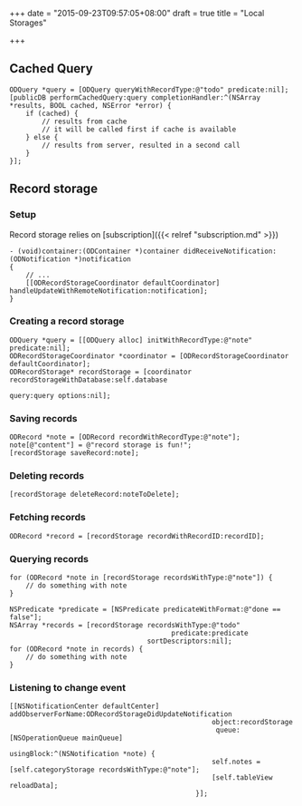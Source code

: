 +++
date = "2015-09-23T09:57:05+08:00"
draft = true
title = "Local Storages"

+++

## Cached Query

```obj-c
ODQuery *query = [ODQuery queryWithRecordType:@"todo" predicate:nil];
[publicDB performCachedQuery:query completionHandler:^(NSArray *results, BOOL cached, NSError *error) {
    if (cached) {
        // results from cache
        // it will be called first if cache is available
    } else {
        // results from server, resulted in a second call
    }
}];
```

## Record storage

### Setup

Record storage relies on [subscription]({{< relref "subscription.md" >}})

```obj-c
- (void)container:(ODContainer *)container didReceiveNotification:(ODNotification *)notification
{
    // ...
    [[ODRecordStorageCoordinator defaultCoordinator] handleUpdateWithRemoteNotification:notification];
}

```

### Creating a record storage

```obj-c
ODQuery *query = [[ODQuery alloc] initWithRecordType:@"note" predicate:nil];
ODRecordStorageCoordinator *coordinator = [ODRecordStorageCoordinator defaultCoordinator];
ODRecordStorage* recordStorage = [coordinator recordStorageWithDatabase:self.database
                                                                  query:query options:nil];
```

### Saving records

```obj-c
ODRecord *note = [ODRecord recordWithRecordType:@"note"];
note[@"content"] = @"record storage is fun!";
[recordStorage saveRecord:note];
```

### Deleting records

```obj-c
[recordStorage deleteRecord:noteToDelete];
```

### Fetching records

```obj-c
ODRecord *record = [recordStorage recordWithRecordID:recordID];
```

### Querying records

```obj-c
for (ODRecord *note in [recordStorage recordsWithType:@"note"]) {
    // do something with note
}
```

```obj-c
NSPredicate *predicate = [NSPredicate predicateWithFormat:@"done == false"];
NSArray *records = [recordStorage recordsWithType:@"todo"
                                        predicate:predicate
                                  sortDescriptors:nil];
for (ODRecord *note in records) {
    // do something with note
}
```

### Listening to change event

```obj-c
[[NSNotificationCenter defaultCenter] addObserverForName:ODRecordStorageDidUpdateNotification
                                                  object:recordStorage
                                                   queue:[NSOperationQueue mainQueue]
                                              usingBlock:^(NSNotification *note) {
                                                  self.notes = [self.categoryStorage recordsWithType:@"note"];
                                                  [self.tableView reloadData];
                                              }];
```

### 